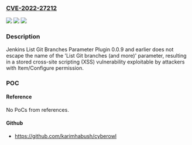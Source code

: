 ### [CVE-2022-27212](https://cve.mitre.org/cgi-bin/cvename.cgi?name=CVE-2022-27212)
![](https://img.shields.io/static/v1?label=Product&message=Jenkins%20List%20Git%20Branches%20Parameter%20Plugin&color=blue)
![](https://img.shields.io/static/v1?label=Version&message=%3C%3D%200.0.9%20&color=brighgreen)
![](https://img.shields.io/static/v1?label=Vulnerability&message=CWE-79%3A%20Improper%20Neutralization%20of%20Input%20During%20Web%20Page%20Generation%20('Cross-site%20Scripting')&color=brighgreen)

### Description

Jenkins List Git Branches Parameter Plugin 0.0.9 and earlier does not escape the name of the 'List Git branches (and more)' parameter, resulting in a stored cross-site scripting (XSS) vulnerability exploitable by attackers with Item/Configure permission.

### POC

#### Reference
No PoCs from references.

#### Github
- https://github.com/karimhabush/cyberowl


